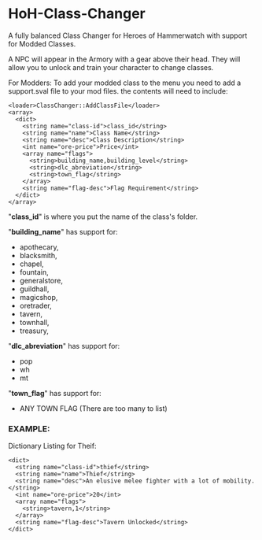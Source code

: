 # HoH-Class-Changer
A fully balanced Class Changer for Heroes of Hammerwatch with support for Modded Classes.

A NPC will appear in the Armory with a gear above their head.
They will allow you to unlock and train your character to change classes.

For Modders:
To add your modded class to the menu you need to add a support.sval file to your mod files.
the contents will need to include:
```
<loader>ClassChanger::AddClassFile</loader>
<array>
  <dict>
    <string name="class-id">class_id</string>
    <string name="name">Class Name</string>
    <string name="desc">Class Description</string>
    <int name="ore-price">Price</int>
    <array name="flags">
      <string>building_name,building_level</string> 
      <string>dlc_abreviation</string>
      <string>town_flag</string>
    </array>
    <string name="flag-desc">Flag Requirement</string>
  </dict>
</array>
```
"**class_id**" is where you put the name of the class's folder.

"**building_name**" has support for:
  - apothecary, 
  - blacksmith,
  - chapel,
  - fountain,
  - generalstore,
  - guildhall,
  - magicshop,
  - oretrader,
  - tavern,
  - townhall,
  - treasury,
  
"**dlc_abreviation**" has support for:
 - pop
 - wh
 - mt
 
"**town_flag**" has support for:
 - ANY TOWN FLAG (There are too many to list)
  
### EXAMPLE:
Dictionary Listing for Theif:
```
<dict>
  <string name="class-id">thief</string>
  <string name="name">Thief</string>
  <string name="desc">An elusive melee fighter with a lot of mobility.</string>
  <int name="ore-price">20</int>
  <array name="flags">
    <string>tavern,1</string>
  </array>
  <string name="flag-desc">Tavern Unlocked</string>
</dict>
```
